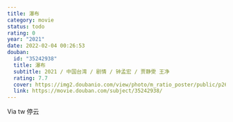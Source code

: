 ```yaml
---
title: 瀑布
category: movie
status: todo
rating: 0
year: "2021"
date: 2022-02-04 00:26:53
douban:
  id: "35242938"
  title: 瀑布
  subtitle: 2021 / 中国台湾 / 剧情 / 钟孟宏 / 贾静雯 王净
  rating: 7.7
  cover: https://img2.doubanio.com/view/photo/m_ratio_poster/public/p2678037153.jpg
  link: https://movie.douban.com/subject/35242938/
---
```


Via tw 停云
